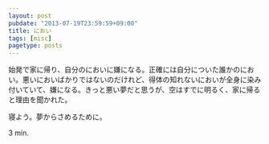 ```yaml
---
layout: post
pubdate: "2013-07-19T23:59:59+09:00"
title: におい
tags: [misc]
pagetype: posts
---
```

始発で家に帰り、自分のにおいに嫌になる。正確には自分についた誰かのにおい。悪いにおいばかりではないのだけれど、得体の知れないにおいが全身に染み付いていて、嫌になる。きっと悪い夢だと思うが、空はすでに明るく、家に帰ると理由を聞かれた。

寝よう。夢からさめるために。

3 min.

